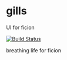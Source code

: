 gills
======

UI for ficion

[![Build Status](https://secure.travis-ci.org/fishin/gills.svg)](http://travis-ci.org/fishin/gills)

breathing life for ficion
